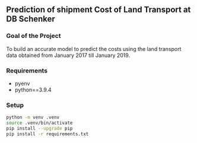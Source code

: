 ## Prediction of shipment Cost of Land Transport at DB Schenker

### Goal of the Project
To build an accurate model to predict the costs using the land transport data obtained from January 2017 till January 2019.

### Requirements

- pyenv
- python==3.9.4

### Setup


```bash
python -m venv .venv
source .venv/bin/activate
pip install --upgrade pip
pip install -r requirements.txt
